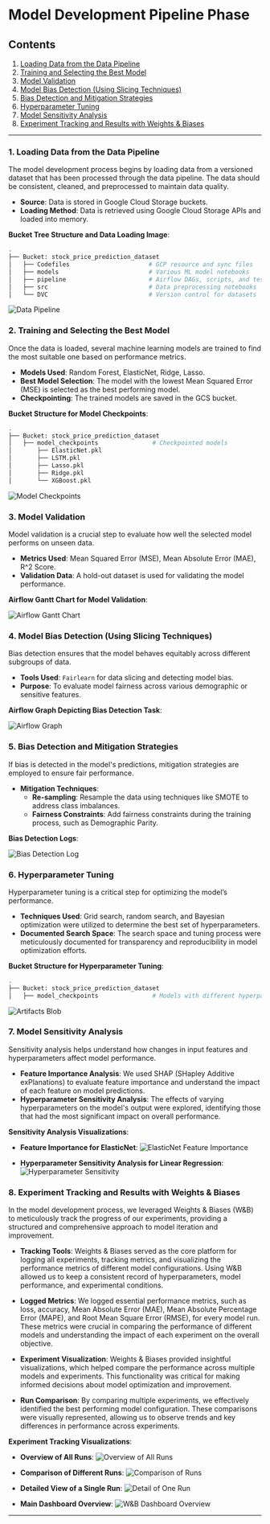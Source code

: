 # Model Development Pipeline Phase

## Contents
1. [Loading Data from the Data Pipeline](#1-loading-data-from-the-data-pipeline)
2. [Training and Selecting the Best Model](#2-training-and-selecting-the-best-model)
3. [Model Validation](#3-model-validation)
4. [Model Bias Detection (Using Slicing Techniques)](#4-model-bias-detection-using-slicing-techniques)
5. [Bias Detection and Mitigation Strategies](#5-bias-detection-and-mitigation-strategies)
6. [Hyperparameter Tuning](#6-hyperparameter-tuning)
7. [Model Sensitivity Analysis](#7-model-sensitivity-analysis)
8. [Experiment Tracking and Results with Weights & Biases](#8-experiment-tracking-and-results-with-weights--biases)
---

### 1. Loading Data from the Data Pipeline
The model development process begins by loading data from a versioned dataset that has been processed through the data pipeline. The data should be consistent, cleaned, and preprocessed to maintain data quality.

- **Source**: Data is stored in Google Cloud Storage buckets.
- **Loading Method**: Data is retrieved using Google Cloud Storage APIs and loaded into memory.

**Bucket Tree Structure and Data Loading Image**:

```bash
.
├── Bucket: stock_price_prediction_dataset
│   ├── Codefiles                      # GCP resource and sync files
│   ├── models                         # Various ML model notebooks
│   ├── pipeline                       # Airflow DAGs, scripts, and tests
│   ├── src                            # Data preprocessing notebooks
│   └── DVC                            # Version control for datasets
```

![Data Pipeline](https://github.com/IE7374-MachineLearningOperations/StockPricePrediction/blob/v1.0/assets/airflow_pipeline.png)

### 2. Training and Selecting the Best Model
Once the data is loaded, several machine learning models are trained to find the most suitable one based on performance metrics. 

- **Models Used**: Random Forest, ElasticNet, Ridge, Lasso.
- **Best Model Selection**: The model with the lowest Mean Squared Error (MSE) is selected as the best performing model.
- **Checkpointing**: The trained models are saved in the GCS bucket.

**Bucket Structure for Model Checkpoints**:

```bash
.
├── Bucket: stock_price_prediction_dataset
│   ├── model_checkpoints               # Checkpointed models
│       ├── ElasticNet.pkl
│       ├── LSTM.pkl
│       ├── Lasso.pkl
│       ├── Ridge.pkl
│       └── XGBoost.pkl
```

![Model Checkpoints](https://github.com/IE7374-MachineLearningOperations/StockPricePrediction/blob/v1.0/assets/save_best_model_to_gcs.png)

### 3. Model Validation
Model validation is a crucial step to evaluate how well the selected model performs on unseen data. 

- **Metrics Used**: Mean Squared Error (MSE), Mean Absolute Error (MAE), R^2 Score.
- **Validation Data**: A hold-out dataset is used for validating the model performance.

**Airflow Gantt Chart for Model Validation**:

![Airflow Gantt Chart](https://github.com/IE7374-MachineLearningOperations/StockPricePrediction/blob/v1.0/assets/airflow_gantt.png)

### 4. Model Bias Detection (Using Slicing Techniques)
Bias detection ensures that the model behaves equitably across different subgroups of data.

- **Tools Used**: `Fairlearn` for data slicing and detecting model bias.
- **Purpose**: To evaluate model fairness across various demographic or sensitive features.

**Airflow Graph Depicting Bias Detection Task**:

![Airflow Graph](https://github.com/IE7374-MachineLearningOperations/StockPricePrediction/blob/v1.0/assets/airflow_graph.png)

### 5. Bias Detection and Mitigation Strategies
If bias is detected in the model's predictions, mitigation strategies are employed to ensure fair performance.

- **Mitigation Techniques**:
  - **Re-sampling**: Resample the data using techniques like SMOTE to address class imbalances.
  - **Fairness Constraints**: Add fairness constraints during the training process, such as Demographic Parity.

**Bias Detection Logs**:

![Bias Detection Log](https://github.com/IE7374-MachineLearningOperations/StockPricePrediction/blob/v1.0/assets/detect_bias_log.png)

### 6. Hyperparameter Tuning
Hyperparameter tuning is a critical step for optimizing the model’s performance.

- **Techniques Used**: Grid search, random search, and Bayesian optimization were utilized to determine the best set of hyperparameters.
- **Documented Search Space**: The search space and tuning process were meticulously documented for transparency and reproducibility in model optimization efforts.

**Bucket Structure for Hyperparameter Tuning**:

```bash
.
├── Bucket: stock_price_prediction_dataset
│   ├── model_checkpoints               # Models with different hyperparameter settings
```

![Artifacts Blob](https://github.com/IE7374-MachineLearningOperations/StockPricePrediction/blob/v1.0/assets/artifacts_blob.png)

### 7. Model Sensitivity Analysis
Sensitivity analysis helps understand how changes in input features and hyperparameters affect model performance.

- **Feature Importance Analysis**: We used SHAP (SHapley Additive exPlanations) to evaluate feature importance and understand the impact of each feature on model predictions.
- **Hyperparameter Sensitivity Analysis**: The effects of varying hyperparameters on the model's output were explored, identifying those that had the most significant impact on overall performance.

**Sensitivity Analysis Visualizations**:

- **Feature Importance for ElasticNet**:
  ![ElasticNet Feature Importance](https://github.com/IE7374-MachineLearningOperations/StockPricePrediction/blob/v1.0/assets/model_analysis_elasticNet.png)

- **Hyperparameter Sensitivity Analysis for Linear Regression**:
  ![Hyperparameter Sensitivity](https://github.com/IE7374-MachineLearningOperations/StockPricePrediction/blob/v1.0/assets/model_analysis_sensitivity.png)

### 8. Experiment Tracking and Results with Weights & Biases

In the model development process, we leveraged Weights & Biases (W&B) to meticulously track the progress of our experiments, providing a structured and comprehensive approach to model iteration and improvement.

- **Tracking Tools**: Weights & Biases served as the core platform for logging all experiments, tracking metrics, and visualizing the performance metrics of different model configurations. Using W&B allowed us to keep a consistent record of hyperparameters, model performance, and experimental conditions.

- **Logged Metrics**: We logged essential performance metrics, such as loss, accuracy, Mean Absolute Error (MAE), Mean Absolute Percentage Error (MAPE), and Root Mean Square Error (RMSE), for every model run. These metrics were crucial in comparing the performance of different models and understanding the impact of each experiment on the overall objective.

- **Experiment Visualization**: Weights & Biases provided insightful visualizations, which helped compare the performance across multiple models and experiments. This functionality was critical for making informed decisions about model optimization and improvement.

- **Run Comparison**: By comparing multiple experiments, we effectively identified the best performing model configuration. These comparisons were visually represented, allowing us to observe trends and key differences in performance across experiments.

**Experiment Tracking Visualizations**:

- **Overview of All Runs**:
  ![Overview of All Runs](https://github.com/IE7374-MachineLearningOperations/StockPricePrediction/blob/v1.0/assets/overview_charts_all_runs.png)

- **Comparison of Different Runs**:
  ![Comparison of Runs](https://github.com/IE7374-MachineLearningOperations/StockPricePrediction/blob/v1.0/assets/compare_different_runs.png)

- **Detailed View of a Single Run**:
  ![Detail of One Run](https://github.com/IE7374-MachineLearningOperations/StockPricePrediction/blob/v1.0/assets/detail_one_run.png)

- **Main Dashboard Overview**:
  ![W&B Dashboard Overview](https://github.com/IE7374-MachineLearningOperations/StockPricePrediction/blob/v1.0/assets/wandb_main_dashboard_overview_all_runs.png)


---